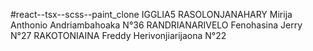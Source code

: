 #react--tsx--scss--paint_clone
IGGLIA5
	RASOLONJANAHARY Mirija Anthonio Andriambahoaka N°36
	RANDRIANARIVELO Fenohasina Jerry N°27
	RAKOTONIAINA Freddy Herivonjiarijaona N°22
